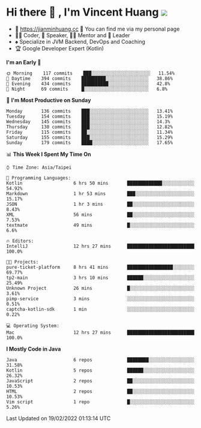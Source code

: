 # Hi there 👋 , I'm Vincent Huang ![](https://komarev.com/ghpvc/?username=Jian-Min-Huang)
- 💎 https://jianminhuang.cc 🙋 You can find me via my personal page
- 👨‍💻 Coder, 🎤 Speaker, 👨‍🏫 Mentor and 🚀 Leader
- ♠️ Specialize in JVM Backend, DevOps and Coaching
- 🏆 Google Developer Expert (Kotlin)

<!--START_SECTION:waka-->
**I'm an Early 🐤** 

```text
🌞 Morning    117 commits    ███░░░░░░░░░░░░░░░░░░░░░░   11.54% 
🌆 Daytime    394 commits    █████████░░░░░░░░░░░░░░░░   38.86% 
🌃 Evening    434 commits    ██████████░░░░░░░░░░░░░░░   42.8% 
🌙 Night      69 commits     █░░░░░░░░░░░░░░░░░░░░░░░░   6.8%

```
📅 **I'm Most Productive on Sunday** 

```text
Monday       136 commits    ███░░░░░░░░░░░░░░░░░░░░░░   13.41% 
Tuesday      154 commits    ███░░░░░░░░░░░░░░░░░░░░░░   15.19% 
Wednesday    145 commits    ███░░░░░░░░░░░░░░░░░░░░░░   14.3% 
Thursday     130 commits    ███░░░░░░░░░░░░░░░░░░░░░░   12.82% 
Friday       115 commits    ██░░░░░░░░░░░░░░░░░░░░░░░   11.34% 
Saturday     155 commits    ███░░░░░░░░░░░░░░░░░░░░░░   15.29% 
Sunday       179 commits    ████░░░░░░░░░░░░░░░░░░░░░   17.65%

```


📊 **This Week I Spent My Time On** 

```text
⌚︎ Time Zone: Asia/Taipei

💬 Programming Languages: 
Kotlin                   6 hrs 50 mins       █████████████░░░░░░░░░░░░   54.92% 
Markdown                 1 hr 53 mins        ███░░░░░░░░░░░░░░░░░░░░░░   15.17% 
JSON                     1 hr 3 mins         ██░░░░░░░░░░░░░░░░░░░░░░░   8.43% 
XML                      56 mins             ██░░░░░░░░░░░░░░░░░░░░░░░   7.53% 
textmate                 49 mins             █░░░░░░░░░░░░░░░░░░░░░░░░   6.6%

🔥 Editors: 
IntelliJ                 12 hrs 27 mins      █████████████████████████   100.0%

🐱‍💻 Projects: 
pure-ticket-platform     8 hrs 41 mins       █████████████████░░░░░░░░   69.77% 
tp2-main                 3 hrs 10 mins       ██████░░░░░░░░░░░░░░░░░░░   25.49% 
Unknown Project          26 mins             █░░░░░░░░░░░░░░░░░░░░░░░░   3.61% 
pimp-service             3 mins              ░░░░░░░░░░░░░░░░░░░░░░░░░   0.51% 
captcha-kotlin-sdk       1 min               ░░░░░░░░░░░░░░░░░░░░░░░░░   0.22%

💻 Operating System: 
Mac                      12 hrs 27 mins      █████████████████████████   100.0%

```

**I Mostly Code in Java** 

```text
Java                     6 repos             ████████░░░░░░░░░░░░░░░░░   31.58% 
Kotlin                   5 repos             ██████░░░░░░░░░░░░░░░░░░░   26.32% 
JavaScript               2 repos             ██░░░░░░░░░░░░░░░░░░░░░░░   10.53% 
HTML                     2 repos             ██░░░░░░░░░░░░░░░░░░░░░░░   10.53% 
Vim script               1 repo              █░░░░░░░░░░░░░░░░░░░░░░░░   5.26%

```



 Last Updated on 19/02/2022 01:13:14 UTC
<!--END_SECTION:waka-->
